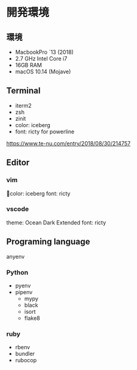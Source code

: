 # 開発環境

## 環境

- MacbookPro `13 (2018)
- 2.7 GHz Intel Core i7
- 16GB RAM
- macOS 10.14 (Mojave)

## Terminal

- iterm2
- zsh
- zinit
- color: iceberg
- font: ricty for powerline

https://www.te-nu.com/entry/2018/08/30/214757

## Editor

### vim

color: iceberg
font: ricty

### vscode

theme: Ocean Dark Extended
font: ricty

## Programing language

anyenv

### Python

- pyenv
- pipenv
  - mypy
  - black
  - isort
  - flake8

### ruby

- rbenv
- bundler
- rubocop
